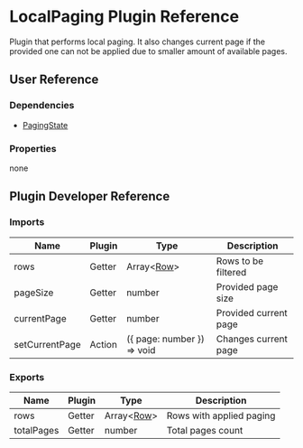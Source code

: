# LocalPaging Plugin Reference

Plugin that performs local paging. It also changes current page if the provided one can not be applied due to smaller amount of available pages.

## User Reference

### Dependencies

- [PagingState](paging-state.md)

### Properties

none

## Plugin Developer Reference

### Imports

Name | Plugin | Type | Description
-----|--------|------|------------
rows | Getter | Array&lt;[Row](datagrid.md#row)&gt; | Rows to be filtered
pageSize | Getter | number | Provided page size
currentPage | Getter | number | Provided current page
setCurrentPage | Action | ({ page: number }) => void | Changes current page

### Exports

Name | Plugin | Type | Description
-----|--------|------|------------
rows | Getter | Array&lt;[Row](datagrid.md#row)&gt; | Rows with applied paging
totalPages | Getter | number | Total pages count
